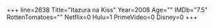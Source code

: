 +++
line=2638
Title="Itazura na Kiss"
Year=2008
Age=""
IMDb="7.5"
RottenTomatoes=""
Netflix=0
Hulu=1
PrimeVideo=0
Disney=0
+++

